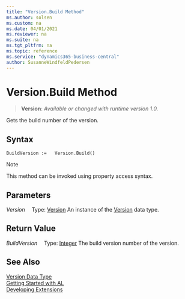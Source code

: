 ```yaml
---
title: "Version.Build Method"
ms.author: solsen
ms.custom: na
ms.date: 04/01/2021
ms.reviewer: na
ms.suite: na
ms.tgt_pltfrm: na
ms.topic: reference
ms.service: "dynamics365-business-central"
author: SusanneWindfeldPedersen
---
```

[//]: # (START>DO_NOT_EDIT)
[//]: # (IMPORTANT:Do not edit any of the content between here and the END>DO_NOT_EDIT.)
[//]: # (Any modifications should be made in the .xml files in the ModernDev repo.)
# Version.Build Method
> **Version**: _Available or changed with runtime version 1.0._

Gets the build number of the version.


## Syntax
```
BuildVersion :=   Version.Build()
```
> [!NOTE]
> This method can be invoked using property access syntax.

## Parameters
*Version*
&emsp;Type: [Version](version-data-type.md)
An instance of the [Version](version-data-type.md) data type.

## Return Value
*BuildVersion*
&emsp;Type: [Integer](../integer/integer-data-type.md)
The build version number of the version.


[//]: # (IMPORTANT: END>DO_NOT_EDIT)
## See Also
[Version Data Type](version-data-type.md)  
[Getting Started with AL](../../devenv-get-started.md)  
[Developing Extensions](../../devenv-dev-overview.md)